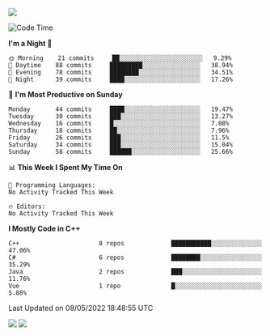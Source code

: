 ![](https://komarev.com/ghpvc/?username=lilpidgey&color=red)
<!--START_SECTION:waka-->
![Code Time](http://img.shields.io/badge/Code%20Time-0-blue)

**I'm a Night 🦉** 

```text
🌞 Morning    21 commits     ██░░░░░░░░░░░░░░░░░░░░░░░   9.29% 
🌆 Daytime    88 commits     █████████░░░░░░░░░░░░░░░░   38.94% 
🌃 Evening    78 commits     ████████░░░░░░░░░░░░░░░░░   34.51% 
🌙 Night      39 commits     ████░░░░░░░░░░░░░░░░░░░░░   17.26%

```
📅 **I'm Most Productive on Sunday** 

```text
Monday       44 commits     ████░░░░░░░░░░░░░░░░░░░░░   19.47% 
Tuesday      30 commits     ███░░░░░░░░░░░░░░░░░░░░░░   13.27% 
Wednesday    16 commits     █░░░░░░░░░░░░░░░░░░░░░░░░   7.08% 
Thursday     18 commits     ██░░░░░░░░░░░░░░░░░░░░░░░   7.96% 
Friday       26 commits     ███░░░░░░░░░░░░░░░░░░░░░░   11.5% 
Saturday     34 commits     ███░░░░░░░░░░░░░░░░░░░░░░   15.04% 
Sunday       58 commits     ██████░░░░░░░░░░░░░░░░░░░   25.66%

```


📊 **This Week I Spent My Time On** 

```text
💬 Programming Languages: 
No Activity Tracked This Week

🔥 Editors: 
No Activity Tracked This Week

```

**I Mostly Code in C++** 

```text
C++                      8 repos             ███████████░░░░░░░░░░░░░░   47.06% 
C#                       6 repos             ████████░░░░░░░░░░░░░░░░░   35.29% 
Java                     2 repos             ███░░░░░░░░░░░░░░░░░░░░░░   11.76% 
Vue                      1 repo              █░░░░░░░░░░░░░░░░░░░░░░░░   5.88%

```



 Last Updated on 08/05/2022 18:48:55 UTC
<!--END_SECTION:waka-->
![](https://hit.yhype.me/github/profile?user_id=42968544)
![](https://komarev.com/ghpvc/?lilpidgey)
